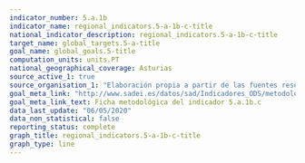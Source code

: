 ```yaml
---
indicator_number: 5.a.1b
indicator_name: regional_indicators.5-a-1b-c-title
national_indicator_description: regional_indicators.5-a-1b-c-title
target_name: global_targets.5-a-title
goal_name: global_goals.5-title
computation_units: units.PT
national_geographical_coverage: Asturias
source_active_1: true
source_organisation_1: "Elaboración propia a partir de las fuentes reseñadas en la ficha metodológica."
goal_meta_link: "http://www.sadei.es/datos/sad/Indicadores_ODS/metodologia/5.a.1b.c.pdf"
goal_meta_link_text: Ficha metodológica del indicador 5.a.1b.c
data_last_update: "06/05/2020"
data_non_statistical: false
reporting_status: complete
graph_title: regional_indicators.5-a-1b-c-title
graph_type: line
---
```

